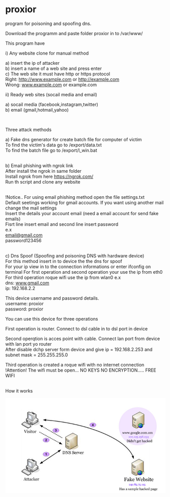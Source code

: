 # proxior
program for poisoning and spoofing dns. <br />

 Download the programm and paste folder proxior in to /var/www/ <br />

This program have  <br />

i) Any website clone for manual method <br />

  a) insert the ip of attacker <br />
  b) insert a name of a web site and press enter <br />
  c) The web site it must have http or https protocol <br />
     Right: http://www.example.com or http://example.com <br />
     Wrong: www.example.com or example.com <br />
     


 ii) Ready web sites (socail media and email) <br />
 
 a) socail media (facebook,instagram,twitter) <br />
 b) email (gmail,hotmail,yahoo) <br />


<br />

Three attack methods 

a) Fake dns generator for create batch file for computer of victim <br />
   To find the victim's data go to /export/data.txt <br />
   To find the batch file go to /export/l_win.bat  <br /> <br />

b) Email phishing with ngrok link <br />
 After install the ngrok in same folder <br>
 Install ngrok from here https://ngrok.com/ <br>
 Run th script and clone any website <br /> <br />
 
 !Notice.. For using email phishing method open the file settings.txt <br/>
 Default seetings working for gmail accounts. If you want using another mail change the mail settings <br />
 Insert the details your account email (need a email account for send fake emails) <br/>
 Fisrt line insert email and second line insert password <br/>
 e.x <br/>
 email@gmail.com <br/>
 password123456 <br/> <br/>
 
c) Dns Spoof (Spoofing and poisoning DNS with hardware device) <br/>
   For this method insert in to device the the dns for spoof <br/>
   For your ip view in to the connection informations or enter ifconfig on terminal
   For first operation and second operation your use the ip from eth0 
   For third operation roque wifi use the ip from wlan0 
   e.x <br/>
   dns: www.gmail.com <br/>
   ip: 192.168.2.2 <br/>
   
   This device username and password details. <br/>
   username: proxior <br/>
   password: proxior <br/>
   
   You can use this device for three operations <br/>
   
   First operation is router. Connect to dsl cable in to dsl port in device <br/>
   
   Second operqtion is acces point with cable. Connect lan port from device with lan port yo router <br/>
   After disable dchp server form device and give ip = 192.168.2.253 and subnet mask = 255.255.255.0 <br/>
   
   Third operation is created a roque wifi with no internet connection <br/>
   !Attention! The wifi must be open... NO KEYS NO ENCRYPTION..... FREE WIFI <br/> <br/>
   
        
   
  

How it works

![clonenew1](clonenew1.jpg) 
